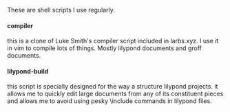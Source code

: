 These are shell scripts I use regularly.
#### compiler
this is a clone of Luke Smith's compiler script included
in larbs.xyz. I use it in vim to compile lots of things.
Mostly lilypond documents and groff documents.
#### lilypond-build
this script is specially designed for the way
a structure lilypond projects. it allows me to quickly
edit large documents from any of its constituent pieces
and allows me to avoid using pesky \\include commands
in lilypond files.

